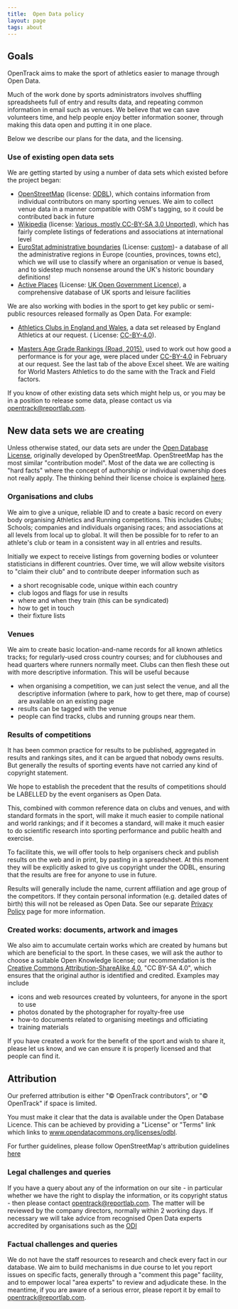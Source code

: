 ```yaml
---
title:  Open Data policy
layout: page
tags: about
---
```


## Goals
OpenTrack aims to make the sport of athletics easier to manage through Open Data.

Much of the work done by sports administrators involves shuffling spreadsheets full of entry and results data, and repeating common information in email such as venues.  We believe that we can save volunteers time, and help people enjoy better information sooner, through making this data open and putting it in one place.  

Below we describe our plans for the data, and the licensing.

### Use of existing open data sets
We are getting started by using a number of data sets which existed before the project began:

 - <a href="http://www.openstreetmap.org">OpenStreetMap</a> (license: <a href="http://opendatacommons.org/licenses/odbl/">ODBL</a>), which contains information from individual contributors on many sporting venues.  We aim to collect venue data in a manner compatible with OSM's tagging, so it could be contributed back in future
 - <a href="http://en.wikipedia.org">Wikipedia</a> (license: <a href="https://en.wikipedia.org/wiki/Wikipedia:Copyrights">Various, mostly CC-BY-SA 3.0 Unported</a>), which has fairly complete listings of federations and associations at international level
 - <a href="http://ec.europa.eu/eurostat/web/gisco/geodata/reference-data/administrative-units-statistical-units">EuroStat administrative boundaries</a> (License: <a href="http://ec.europa.eu/eurostat/about/our-partners/copyright">custom</a>)- a database of all the administrative regions in Europe (counties, provinces, towns etc), which we will use to classify where an organisation or venue is based, and to sidestep much nonsense around the UK's historic boundary definitions!
 - <a href="https://www.activeplacespower.com/opendata">Active Places</a> (License: 
 <a href="http://www.nationalarchives.gov.uk/doc/open-government-licence/version/3/">UK Open Government Licence</a>), a comprehensive database of UK sports and leisure facilities

We are also working with bodies in the sport to get key public or semi-public resources released formally as Open Data.  For example:

 - <a href="https://data.lab.fiware.org/dataset/athletics-clubs-in-england-and-wales">Athletics Clubs in England and Wales</a>, a data set released by England Athletics at our request. ( License: <a href="http://opendefinition.org/licenses/cc-by/">CC-BY-4.0</a>).  

 - <a href="http://www.howardgrubb.co.uk/athletics/data/wavacalc15.xls">Masters Age Grade Rankings (Road, 2015)</a>, used to work out how good a performance is for your age, were placed under <a href="http://opendefinition.org/licenses/cc-by/">CC-BY-4.0</a> in February at our request.  See the last tab of the above Excel sheet.   We are waiting for World Masters Athletics to do the same with the Track and Field factors.

If you know of other existing data sets which might help us, or you may be in a position to release some data, please contact us via opentrack@reportlab.com.


## New data sets we are creating

Unless otherwise stated, our data sets are under the <a href="http://opendatacommons.org/licenses/odbl/summary/">Open Database License</a>, originally developed by OpenStreetMap.   OpenStreetMap has the most similar "contribution model".  Most of the data we are collecting is "hard facts" where the concept of authorship or individual ownership does not really apply.  The thinking behind their license choice is explained <a href="https://wiki.osmfoundation.org/wiki/License">here</a>.


### Organisations and clubs ##

We aim to give a unique, reliable ID and to create a basic record on every body organising Athletics and Running competitions.  This includes Clubs; Schools; companies and individuals organising races; and associations at all levels from local up to global.  It will then be possible for to refer to an athlete's club or team in a consistent way in all entries and results.

Initially we expect to receive listings from governing bodies or volunteer statisticians in different countries.  Over time, we will allow website visitors to "claim their club" and to contribute deeper information such as

 - a short recognisable code, unique within each country
 - club logos and flags for use in results
 - where and when they train (this can be syndicated)
 - how to get in touch
 - their fixture lists

### Venues
We aim to create basic location-and-name records for all known athletics tracks; for regularly-used cross country courses; and for clubhouses and head quarters where runners normally meet.  Clubs can then flesh these out with more descriptive information. This will be useful because

 - when organising a competition, we can just select the venue, and all the descriptive information (where to park, how to get there, map of course) are available on an existing page
 - results can be tagged with the venue
 - people can find tracks, clubs and running groups near them.

### Results of competitions
It has been common practice for results to be published, aggregated in results and rankings sites, and it can be argued that nobody owns results.  But generally the results of sporting events have not carried any kind of copyright statement.

We hope to establish the precedent that the results of competitions should be LABELLED by the event organisers as Open Data.  

This, combined with common reference data on clubs and venues, and with standard formats in the sport, will make it much easier to compile national and world rankings; and if it becomes a standard, will make it much easier to do scientific research into sporting performance and public health and exercise.

To facilitate this, we will offer tools to help organisers check and publish results on the web and in print, by pasting in a spreadsheet.  At this moment they will be explicitly asked to give us copyright under the ODBL, ensuring that the results are free for anyone to use in future.

Results will generally include the name, current affiliation and age group of the competitors.  If they contain personal information (e.g. detailed dates of birth) this will not be released as Open Data.    See our separate <a href="/policies/">Privacy Policy</a> page for more information.


### Created works:  documents, artwork and images

We also aim to accumulate certain works which are created by humans but which are beneficial to the sport.   In these cases, we will ask the author to choose a suitable Open Knowledge license; our recommendation is the <a href="https://creativecommons.org/licenses/by-sa/4.0/">Creative Commons Attribution-ShareAlike 4.0</a>, "CC BY-SA 4.0", which ensures that the original author is identified and credited.    Examples may include

 - icons and web resources created by volunteers, for anyone in the sport to use
 - photos donated by the photographer for royalty-free use
 - how-to documents related to organising meetings and officiating
 - training materials

If you have created a work for the benefit of the sport and wish to share it, please let us know, and we can ensure it is properly licensed and that people can find it.



## Attribution 

Our preferred attribution is either "&copy; OpenTrack contributors", or "&copy; OpenTrack" if space is limited.  

You must make it clear that the data is available under the Open Database Licence. This can be achieved by providing a "License" or "Terms" link which links to www.opendatacommons.org/licenses/odbl.

For further guidelines, please follow OpenStreetMap's attribution guidelines <a href="https://wiki.osmfoundation.org/wiki/License#How_should_I_attribute_you.3F">here</a>

### Legal challenges and queries

If you have a query about any of the information on our site - in particular whether we have the right to display the information, or its copyright status - then please contact opentrack@reportlab.com.  The matter will be reviewed by the company directors, normally within 2 working days.  If necessary we will take advice from recognised Open Data experts accredited by organisations such as the <a href="http://www.theodi.org/">ODI</a>

### Factual challenges and queries

We do not have the staff resources to research and check every fact in our database.  We aim to build mechanisms in due course to let you report issues on specific facts, generally through a "comment this page" facility, and to empower local "area experts" to review and adjudicate these.  In the meantime, if you are aware of a serious error, please report it by email to opentrack@reportlab.com.
